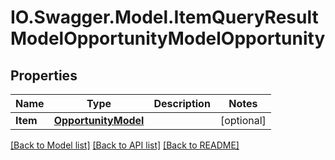 # IO.Swagger.Model.ItemQueryResultModelOpportunityModelOpportunity
## Properties

Name | Type | Description | Notes
------------ | ------------- | ------------- | -------------
**Item** | [**OpportunityModel**](OpportunityModel.md) |  | [optional] 

[[Back to Model list]](../README.md#documentation-for-models) [[Back to API list]](../README.md#documentation-for-api-endpoints) [[Back to README]](../README.md)

